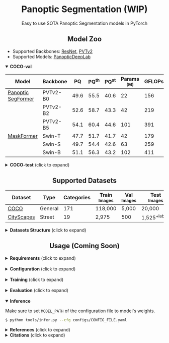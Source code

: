 # <div align="center">Panoptic Segmentation (WIP)</div>

<div align="center">
<p>Easy to use SOTA Panoptic Segmentation models in PyTorch</p>
</div>

## <div align="center">Model Zoo</div>

[pvtv2]: https://arxiv.org/abs/2106.13797
[resnet]: https://arxiv.org/abs/1512.03385

[panopticsegformer]: https://arxiv.org/abs/2109.03814
[maskformer]: http://arxiv.org/abs/2107.06278
[panopticdeeplab]: https://arxiv.org/abs/1911.10194

* Supported Backbones: [ResNet][resnet], [PVTv2][pvtv2]
* Supported Models: [PanopticDeepLab][panopticdeeplab]


<details open>
  <summary><strong>COCO-val</strong></summary>

Model | Backbone | PQ | PQ<sup>th | PQ<sup>st | Params <br><sup>(M) | GFLOPs | Weights
--- | --- | --- | --- | --- | --- | --- | ---
[Panoptic SegFormer][panopticsegformer] | PVTv2-B0 | 49.6 | 55.5 | 40.6 | 22 | 156 | -
|| PVTv2-B2 | 52.6 | 58.7 | 43.3 | 42 | 219 | -
|| PVTv2-B5 | 54.1 | 60.4 | 44.6 | 101 | 391 | -
[MaskFormer][maskformer] | Swin-T | 47.7 | 51.7 | 41.7 | 42 | 179 | -
|| Swin-S | 49.7 | 54.4 | 42.6 | 63 | 259 | -
|| Swin-B | 51.1 | 56.3 | 43.2 | 102 | 411 | -

</details>

<details>
  <summary><strong>COCO-test</strong> (click to expand)</summary>

Model | Backbone | PQ | PQ<sup>th | PQ<sup>st | Params <br><sup>(M) | GFLOPs | Weights
--- | --- | --- | --- | --- | --- | --- | ---
[Panoptic SegFormer][panopticsegformer] | PVTv2-B5 | 54.4 | 61.1 | 44.3 | 101 | 391 | -

</details>

## <div align="center">Supported Datasets</div>

[coco]: https://cocodataset.org/#home
[cityscapes]: https://www.cityscapes-dataset.com/

Dataset | Type | Categories | Train <br><sup>Images | Val<br><sup>Images | Test<br><sup>Images | Image Size<br><sup>(HxW)
--- | --- | --- | --- | --- | --- | ---
[COCO][coco] | General | 171 | 118,000 | 5,000 | 20,000 | -
[CityScapes][cityscapes] | Street | 19 | 2,975 | 500 | 1,525<sup>+labels | 1024x2048

<details>
  <summary><strong>Datasets Structure</strong> (click to expand)</summary>

Datasets should have the following structure:

```
data
|__ CityScapes
    |__ leftImg8bit
        |__ train
        |__ val
        |__ test
    |__ gtFine
        |__ train
        |__ val
        |__ test

|__ COCO
    |__ images
        |__ train2017
        |__ val2017
    |__ labels
        |__ train2017
        |__ val2017
```
</details>

## <div align="center">Usage (Coming Soon)</div>

<details>
  <summary><strong>Requirements</strong> (click to expand)</summary>

* python >= 3.6
* torch >= 1.8.1
* torchvision >= 0.9.1

Other requirements can be installed with `pip install -r requirements.txt`.

</details>

<br>
<details>
  <summary><strong>Configuration</strong> (click to expand)</summary>

Create a configuration file in `configs`. Sample configuration for Custom dataset can be found [here](configs/custom.yaml). Then edit the fields you think if it is needed. This configuration file is needed for all of training, evaluation and prediction scripts.

</details>

<br>
<details>
  <summary><strong>Training</strong> (click to expand)</summary>

To train with a single GPU:

```bash
$ python tools/train.py --cfg configs/CONFIG_FILE.yaml
```

To train with multiple gpus, set `DDP` field in config file to `true` and run as follows:

```bash
$ python -m torch.distributed.launch --nproc_per_node=2 --use_env tools/train.py --cfg configs/CONFIG_FILE.yaml
```

</details>

<br>
<details>
  <summary><strong>Evaluation</strong> (click to expand)</summary>

Make sure to set `MODEL_PATH` of the configuration file to your trained model directory.

```bash
$ python tools/val.py --cfg configs/CONFIG_FILE.yaml
```

To evaluate with multi-scale and flip, change `ENABLE` field in `MSF` to `true` and run the same command as above.

</details>

<br>
<details open>
  <summary><strong>Inference</strong></summary>

Make sure to set `MODEL_PATH` of the configuration file to model's weights.

```bash
$ python tools/infer.py --cfg configs/CONFIG_FILE.yaml
```

</details>

<details>
  <summary><strong>References</strong> (click to expand)</summary>


</details>

<details>
  <summary><strong>Citations</strong> (click to expand)</summary>

```
@misc{li2021panoptic,
  title={Panoptic SegFormer}, 
  author={Zhiqi Li and Wenhai Wang and Enze Xie and Zhiding Yu and Anima Anandkumar and Jose M. Alvarez and Tong Lu and Ping Luo},
  year={2021},
  eprint={2109.03814},
  archivePrefix={arXiv},
  primaryClass={cs.CV}
}

@misc{cheng2020panopticdeeplab,
  title={Panoptic-DeepLab: A Simple, Strong, and Fast Baseline for Bottom-Up Panoptic Segmentation}, 
  author={Bowen Cheng and Maxwell D. Collins and Yukun Zhu and Ting Liu and Thomas S. Huang and Hartwig Adam and Liang-Chieh Chen},
  year={2020},
  eprint={1911.10194},
  archivePrefix={arXiv},
  primaryClass={cs.CV}
}
```

</details>